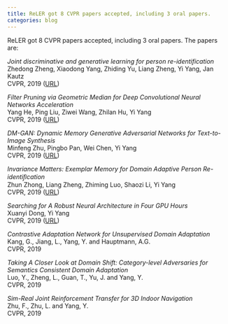 ```yaml
---
title: ReLER got 8 CVPR papers accepted, including 3 oral papers.
categories: blog
---
```


ReLER got 8 CVPR papers accepted, including 3 oral papers.
The papers are:

_Joint discriminative and generative learning for person re-identification_<br>
Zhedong Zheng, Xiaodong Yang, Zhiding Yu, Liang Zheng, Yi Yang, Jan Kautz<br>
CVPR, 2019 ([URL](https://arxiv.org/pdf/1904.07223.pdf))

_Filter Pruning via Geometric Median for Deep Convolutional Neural Networks Acceleration_<br>
Yang He, Ping Liu, Ziwei Wang, Zhilan Hu, Yi Yang<br>
CVPR, 2019 ([URL](https://arxiv.org/abs/1811.00250))

_DM-GAN: Dynamic Memory Generative Adversarial Networks for Text-to-Image Synthesis_<br>
Minfeng Zhu, Pingbo Pan, Wei Chen, Yi Yang<br>
CVPR, 2019 ([URL](https://arxiv.org/pdf/1904.01310))

_Invariance Matters: Exemplar Memory for Domain Adaptive Person Re-identiﬁcation_<br>
Zhun Zhong, Liang Zheng, Zhiming Luo, Shaozi Li, Yi Yang<br>
CVPR, 2019 ([URL](https://arxiv.org/abs/1904.01990))

_Searching for A Robust Neural Architecture in Four GPU Hours_<br>
Xuanyi Dong, Yi Yang<br>
CVPR, 2019 ([URL](https://raw.githubusercontent.com/D-X-Y/GDAS/master/data/GDAS.pdf))

_Contrastive Adaptation Network for Unsupervised Domain Adaptation_<br>
Kang, G., Jiang, L., Yang, Y. and Hauptmann, A.G.<br>
CVPR, 2019

_Taking A Closer Look at Domain Shift: Category-level Adversaries for Semantics Consistent Domain Adaptation_<br>
Luo, Y., Zheng, L., Guan, T., Yu, J. and Yang, Y.<br>
CVPR, 2019

_Sim-Real Joint Reinforcement Transfer for 3D Indoor Navigation_<br>
Zhu, F., Zhu, L. and Yang, Y.<br>
CVPR, 2019
